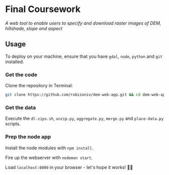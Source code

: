 # Final Coursework

*A web tool to  enable  users to specify  and download  raster images of DEM, hillshade, slope and aspect*

## Usage

To deploy on your machine, ensure that you have `gdal`, `node`, `python` and `git` installed.

### Get the code

Clone the repository in Terminal:

```bash
git clone https://github.com/robisoniv/dem-web-app.git && cd dem-web-app
```

### Get the data

Execute the `dl-zips.sh`, `unzip.py`, `aggregate.py`, `merge.py` and `place-data.py` scripts.


### Prep the node app

Install the node modules with `npm install`.

Fire up the webserver with `nodemon start`.

Load `localhost:8000` in your browser - let's hope it works! 🤞🏼
